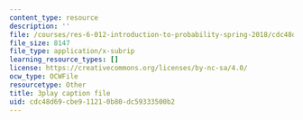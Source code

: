 ```yaml
---
content_type: resource
description: ''
file: /courses/res-6-012-introduction-to-probability-spring-2018/cdc48d69cbe911210b80dc59333500b2_ugzs7dgQ-JE.srt
file_size: 8147
file_type: application/x-subrip
learning_resource_types: []
license: https://creativecommons.org/licenses/by-nc-sa/4.0/
ocw_type: OCWFile
resourcetype: Other
title: 3play caption file
uid: cdc48d69-cbe9-1121-0b80-dc59333500b2
---
```

